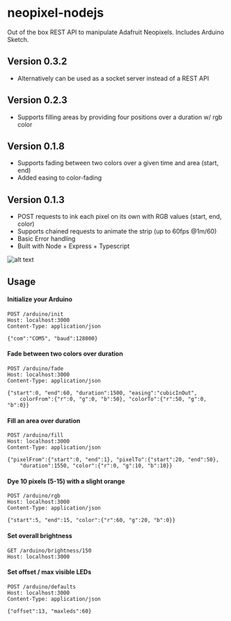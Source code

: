 # neopixel-nodejs
Out of the box REST API to manipulate Adafruit Neopixels. Includes Arduino Sketch.

## Version 0.3.2
* Alternatively can be used as a socket server instead of a REST API

## Version 0.2.3
* Supports filling areas by providing four positions over a duration w/ rgb color

## Version 0.1.8
* Supports fading between two colors over a given time and area (start, end)
* Added easing to color-fading

## Version 0.1.3
* POST requests to ink each pixel on its own with RGB values (start, end, color)
* Supports chained requests to animate the strip (up to 60fps @1m/60)
* Basic Error handling
* Built with Node + Express + Typescript

![alt text](http://blog.unreal-mobile.com/pub/np-node.jpg "neopixel-nodejs")

## Usage 

#### Initialize your Arduino
```
POST /arduino/init
Host: localhost:3000
Content-Type: application/json

{"com":"COM5", "baud":128000}
```

#### Fade between two colors over duration
```
POST /arduino/fade 
Host: localhost:3000
Content-Type: application/json

{"start":0, "end":60, "duration":1500, "easing":"cubicInOut", 
	colorFrom":{"r":0, "g":0, "b":50}, "colorTo":{"r":50, "g":0, "b":0}}

```

#### Fill an area over duration
```
POST /arduino/fill 
Host: localhost:3000
Content-Type: application/json

{"pixelFrom":{"start":0, "end":1}, "pixelTo":{"start":20, "end":50}, 
	"duration":1550, "color":{"r":0, "g":10, "b":10}}

```


#### Dye 10 pixels (5-15) with a slight orange
```
POST /arduino/rgb
Host: localhost:3000
Content-Type: application/json

{"start":5, "end":15, "color":{"r":60, "g":20, "b":0}}
```


#### Set overall brightness
```
GET /arduino/brightness/150
Host: localhost:3000
```


#### Set offset / max visible LEDs
```
POST /arduino/defaults
Host: localhost:3000
Content-Type: application/json

{"offset":13, "maxleds":60}
```
